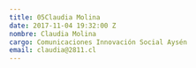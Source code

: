 ```yaml
---
title: 05Claudia Molina
date: 2017-11-04 19:32:00 Z
nombre: Claudia Molina
cargo: Comunicaciones Innovación Social Aysén
email: claudia@2811.cl
---
```


